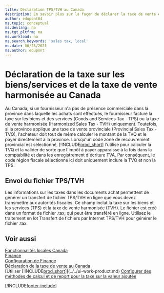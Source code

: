 ```yaml
---
title: Déclaration TPS/TVH au Canada
description: En savoir plus sur la façon de déclarer la taxe de vente et la taxe sur les biens et les services au Canada.
author: edupont04
ms.topic: conceptual
ms.devlang: na
ms.tgt_pltfrm: na
ms.workload: na
ms.search.keywords: 'sales tax, local'
ms.date: 06/25/2021
ms.author: edupont
---
```

# <a name="reporting-goodsservices-tax-and-harmonized-sales-tax-in-canada"></a><a name="reporting-goodsservices-tax-and-harmonized-sales-tax-in-canada"></a>Déclaration de la taxe sur les biens/services et de la taxe de vente harmonisée au Canada

Au Canada, si un fournisseur n'a pas de présence commerciale dans la province dans laquelle les achats sont effectués, le fournisseur facture la taxe sur les biens et des services (Goods and Services Tax - TPS) ou la taxe de vente harmonisée (Harmonized Sales Tax - TVH) uniquement. Toutefois, si la province applique une taxe de vente provinciale (Provincial Sales Tax - TVQ), l'acheteur doit tout de même calculer le montant de la TVQ et le payer directement à la province. Lorsqu'un code zone de recouvrement provincial est sélectionné, [!INCLUDE[prod_short](../../includes/prod_short.md)] l'utilise pour calculer la TVQ et la valider de sorte que l'impôt à payer apparaisse à la fois dans la comptabilité et dans les enregistrement d'écriture TVA. Par conséquent, le code région fiscale sélectionné ici doit uniquement inclure la TVQ et non la TPS.  

## <a name="submitting-the-gsthst-file"></a><a name="submitting-the-gsthst-file"></a>Envoi du fichier TPS/TVH

Les informations sur les taxes dans les documents achat permettent de générer un transfert de fichier TPS/TVH en ligne que vous devez transmettre aux autorités fiscales. Ce champ inclut la taxe sur les biens et les services (TPS) et la taxe de vente harmonisée (TVH). Le fichier est créé dans un format de fichier .tax, qui peut être transféré en ligne. Utilisez le traitement en lot Transfert de fichiers par Internet TPS/TVH pour générer le fichier .tax.

## <a name="see-also"></a><a name="see-also"></a>Voir aussi

[Fonctionnalités locales Canada](canada-local-functionality.md)  
[Finance](../../finance.md)  
[Configuration de Finance](../../finance-setup-finance.md)  
[Déclaration de la taxe de vente au Canada](ca-sales-tax.md)  
[Utiliser [!INCLUDE[prod_short](../../includes/prod_short.md)]](../../ui-work-product.md)
[Configurer des méthodes de calcul et de report pour la taxe sur la valeur ajoutée](../../finance-setup-vat.md)  


[!INCLUDE[footer-include](../../includes/footer-banner.md)]
